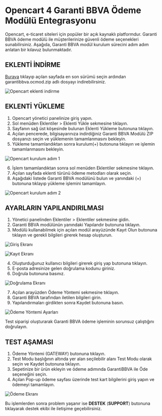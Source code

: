 # Opencart 4 Garanti BBVA Ödeme Modülü Entegrasyonu

Opencart, e-ticaret siteleri için popüler bir açık kaynaklı platformdur. Garanti BBVA ödeme modülü ile müşterilerinize güvenli ödeme seçenekleri sunabilirsiniz. 
Aşağıda, Garanti BBVA modül kurulum sürecini adım adım anlatan bir kılavuz bulunmaktadır.

## EKLENTİ İNDİRME

[Buraya](https://github.com/eticsoft/garantibbva-opencart4-module/releases) tıklayıp açılan sayfada en son sürümü seçin ardından garantibbva.ocmod.zip adlı dosyayı indirebilirsiniz.

![Opencart eklenti indirme](https://cdn.paythor.com/3/104/installation/4/install.png)

## EKLENTİ YÜKLEME

1. Opencart yönetici panelinize giriş yapın.
2. Sol menüden Eklentiler > Eklenti Yükle sekmesine tıklayın.
3. Sayfanın sağ üst köşesinde bulunan Eklenti Yükleme butonuna tıklayın.
4. Açılan pencerede, bilgisayarınıza indirdiğiniz Garanti BBVA Modülü ZIP dosyanızı seçin ve yüklemenin tamamlanmasını bekleyin.
5. Yükleme tamamlandıktan sonra kurulum(+) butonuna tıklayın ve işlemin tamamlanmasını bekleyin.

![Opencart kurulum adım 1](https://cdn.paythor.com/3/104/installation/4/1.png)

6. İşlem tamamlandıktan sonra sol menüden Eklentiler sekmesine tıklayın.
7. Açılan sayfada eklenti türünü ödeme metodları olarak seçin.
8. Aşağıdaki listede Garanti BBVA modülünü bulun ve yanındaki (+) butonuna tıklayıp yükleme işlemini tamamlayın.

![Opencart kurulum adım 2](https://cdn.paythor.com/3/104/installation/4/2.png)

## AYARLARIN YAPILANDIRILMASI

1. Yönetici panelinden Eklentiler > Eklentiler sekmesine gidin.
2. Garanti BBVA modülünün yanındaki Yapılandır butonuna tıklayın.
3. Modülü kullanabilmek için açılan modül arayüzünde Kayıt Olun butonuna tıklayın ve gerekli bilgileri girerek hesap oluşturun.

![Giriş Ekranı](https://cdn.paythor.com/3/confsteps/login.png)

![Kayıt Ekranı](https://cdn.paythor.com/3/confsteps/register.png)

4. Oluşturduğunuz kullanıcı bilgileri girerek giriş yap butonuna tıklayın.
5. E-posta adresinize gelen doğrulama kodunu giriniz.
6. Doğrula butonuna basınız.

![Doğrulama Ekranı](https://cdn.paythor.com/3/confsteps/verification.png)

7. Açılan arayüzden Ödeme Yöntemi sekmesine tıklayın.
8. Garanti BBVA tarafından iletilen bilgileri girin.
9. Yapılandırmaları girdikten sonra Kaydet butonuna basın.

![Ödeme Yöntemi Ayarları](https://cdn.paythor.com/3/confsteps/gateway.png)

Test siparişi oluşturarak Garanti BBVA ödeme işleminin sorunsuz çalıştığını doğrulayın.

## TEST AŞAMASI

1. Ödeme Yöntemi (GATEWAY) butonuna tıklayın.
2. Test Modu başlığının altında yer alan seçilebilir alanı Test Modu olarak seçin ve Kaydet butonuna tıklayın.
3. Sepetinize bir ürün ekleyin ve ödeme adımında GarantiBBVA ile Öde seçeneğini seçin.
4. Açılan Pop-up ödeme sayfası üzerinde test kart bilgilerini giriş yapın ve ödemeyi tamamlayın.

![Ödeme Ekranı](https://cdn.paythor.com/3/confsteps/paymentpage.png)

Bu işlemlerden sonra problem yaşanır ise **DESTEK** (**SUPPORT**) butonuna tıklayarak destek ekibi ile iletişime geçebilirsiniz.
